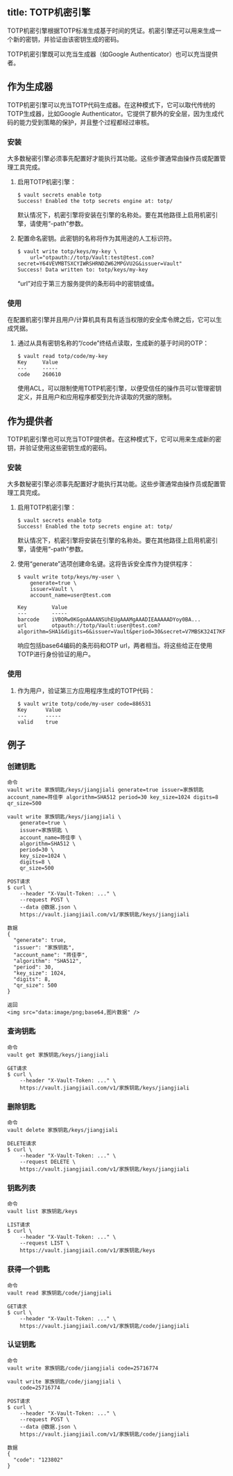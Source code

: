 title: TOTP机密引擎
------------------------------------
<!-- zh-CN:+ -->
TOTP机密引擎根据TOTP标准生成基于时间的凭证。机密引擎还可以用来生成一个新的密钥，并验证由该密钥生成的密码。

TOTP机密引擎既可以充当生成器（如Google Authenticator）也可以充当提供者。

作为生成器
----------------------------------

TOTP机密引擎可以充当TOTP代码生成器。在这种模式下，它可以取代传统的TOTP生成器，比如Google Authenticator。它提供了额外的安全层，因为生成代码的能力受到策略的保护，并且整个过程都经过审核。

### 安装

大多数秘密引擎必须事先配置好才能执行其功能。这些步骤通常由操作员或配置管理工具完成。

1.  启用TOTP机密引擎：
    
    ```
    $ vault secrets enable totp
    Success! Enabled the totp secrets engine at: totp/
    
    ```
    
    默认情况下，机密引擎将安装在引擎的名称处。要在其他路径上启用机密引擎，请使用“-path”参数。
    
2.  配置命名密钥。此密钥的名称将作为其用途的人工标识符。
    
    ```
    $ vault write totp/keys/my-key \
        url="otpauth://totp/Vault:test@test.com?secret=Y64VEVMBTSXCYIWRSHRNDZW62MPGVU2G&issuer=Vault"
    Success! Data written to: totp/keys/my-key
    
    ```
    
    “url”对应于第三方服务提供的条形码中的密钥或值。
    

### 使用

在配置机密引擎并且用户/计算机具有具有适当权限的安全库令牌之后，它可以生成凭据。

1.  通过从具有密钥名称的“/code”终结点读取，生成新的基于时间的OTP：
    
    ```
    $ vault read totp/code/my-key
    Key     Value
    ---     -----
    code    260610
    
    ```
    
    使用ACL，可以限制使用TOTP机密引擎，以便受信任的操作员可以管理密钥定义，并且用户和应用程序都受到允许读取的凭据的限制。
    

作为提供者
--------------------------------

TOTP机密引擎也可以充当TOTP提供者。在这种模式下，它可以用来生成新的密钥，并验证使用这些密钥生成的密码。

### 安装

大多数秘密引擎必须事先配置好才能执行其功能。这些步骤通常由操作员或配置管理工具完成。

1.  启用TOTP机密引擎：
    
    ```
    $ vault secrets enable totp
    Success! Enabled the totp secrets engine at: totp/
    
    ```
    
    默认情况下，机密引擎将安装在引擎的名称处。要在其他路径上启用机密引擎，请使用“-path”参数。
    
2.  使用“generate”选项创建命名键。这将告诉安全库作为提供程序：
    
    ```
    $ vault write totp/keys/my-user \
        generate=true \
        issuer=Vault \
        account_name=user@test.com
    
    Key        Value
    ---        -----
    barcode    iVBORw0KGgoAAAANSUhEUgAAAMgAAADIEAAAAADYoy0BA...
    url        otpauth://totp/Vault:user@test.com?algorithm=SHA1&digits=6&issuer=Vault&period=30&secret=V7MBSK324I7KF6KVW34NDFH2GYHIF6JY
    
    ```
    
    响应包括base64编码的条形码和OTP url，两者相当。将这些给正在使用TOTP进行身份验证的用户。
    

### 使用

1.  作为用户，验证第三方应用程序生成的TOTP代码：
    
    ```
    $ vault write totp/code/my-user code=886531
    Key      Value
    ---      -----
    valid    true
    
    ```


## 例子
### 创建钥匙
```
命令
vault write 家族钥匙/keys/jiangjiali generate=true issuer=家族钥匙 account_name=蒋佳李 algorithm=SHA512 period=30 key_size=1024 digits=8 qr_size=500

vault write 家族钥匙/keys/jiangjiali \
    generate=true \
    issuer=家族钥匙 \
    account_name=蒋佳李 \
    algorithm=SHA512 \
    period=30 \
    key_size=1024 \
    digits=8 \
    qr_size=500

POST请求
$ curl \
    --header "X-Vault-Token: ..." \
    --request POST \
    --data @数据.json \
    https://vault.jiangjiail.com/v1/家族钥匙/keys/jiangjiali

数据
{
  "generate": true,
  "issuer": "家族钥匙",
  "account_name": "蒋佳李",
  "algorithm": "SHA512",
  "period": 30,
  "key_size": 1024,
  "digits": 8,
  "qr_size": 500
}

返回
<img src="data:image/png;base64,图片数据" />

```

### 查询钥匙
```
命令
vault get 家族钥匙/keys/jiangjiali

GET请求
$ curl \
    --header "X-Vault-Token: ..." \
    https://vault.jiangjiail.com/v1/家族钥匙/keys/jiangjiali

```

### 删除钥匙
```
命令
vault delete 家族钥匙/keys/jiangjiali

DELETE请求
$ curl \
    --header "X-Vault-Token: ..." \
    --request DELETE \
    https://vault.jiangjiail.com/v1/家族钥匙/keys/jiangjiali
```

### 钥匙列表
```
命令
vault list 家族钥匙/keys

LIST请求
$ curl \
    --header "X-Vault-Token: ..." \
    --request LIST \
    https://vault.jiangjiail.com/v1/家族钥匙/keys
```

### 获得一个钥匙
```
命令
vault read 家族钥匙/code/jiangjiali

GET请求
$ curl \
    --header "X-Vault-Token: ..." \
    https://vault.jiangjiail.com/v1/家族钥匙/code/jiangjiali
```

### 认证钥匙
```
命令
vault write 家族钥匙/code/jiangjiali code=25716774

vault write 家族钥匙/code/jiangjiali \
    code=25716774

POST请求
$ curl \
    --header "X-Vault-Token: ..." \
    --request POST \
    --data @数据.json \
    https://vault.jiangjiail.com/v1/家族钥匙/code/jiangjiali

数据
{
  "code": "123802"
}
```

<!-- zh-CN:- -->
